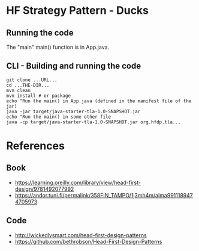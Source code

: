 # HF Strategy Pattern - Ducks

## Running the code

The "main" main() function is in App.java.

## CLI - Building and running the code

````
git clone ...URL...
cd ...THE-DIR...
mvn clean
mvn install # or package
echo "Run the main() in App.java (defined in the manifest file of the jar)
java -jar target/java-starter-tla-1.0-SNAPSHOT.jar 
echo "Run the main() in some other file
java -cp target/java-starter-tla-1.0-SNAPSHOT.jar org.hfdp.tla...
````

# References
## Book
* https://learning.oreilly.com/library/view/head-first-design/9781492077992
* https://andor.tuni.fi/permalink/358FIN_TAMPO/1j3mh4m/alma9911189474705973 

## Code
* http://wickedlysmart.com/head-first-design-patterns
* https://github.com/bethrobson/Head-First-Design-Patterns

